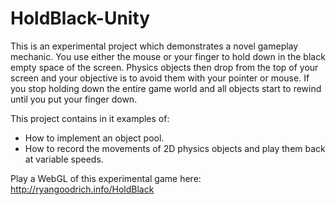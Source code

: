 # HoldBlack-Unity

This is an experimental project which demonstrates a novel gameplay mechanic. You use either the mouse or your finger to hold down in the black empty space of the screen. Physics objects then drop from the top of your screen and your objective is to avoid them with your pointer or mouse. If you stop holding down the entire game world and all objects start to rewind until you put your finger down.

This project contains in it examples of:
- How to implement an object pool.
- How to record the movements of 2D physics objects and play them back at variable speeds.

Play a WebGL of this experimental game here:
http://ryangoodrich.info/HoldBlack
